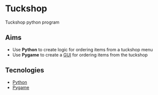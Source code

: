 # Tuckshop
 Tuckshop python program

## Aims
 + Use **Python** to create logic for ordering items from a tuckshop menu
 + Use **Pygame** to create a [GUI](https://en.wikipedia.org/wiki/Graphical_user_interface) for ordering items from the tuckshop

## Tecnologies
 + [Python](https://www.python.org)
 + [Pygame](https://www.pygame.org/wiki/about)
